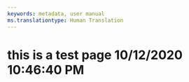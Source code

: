 ```yaml
---
keywords: metadata, user manual
ms.translationtype: Human Translation
---
```

# this is a test page 10/12/2020 10:46:40 PM